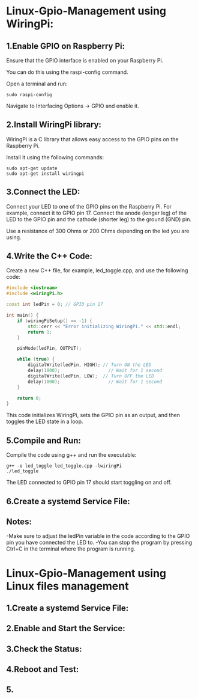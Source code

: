 # Linux-Gpio-Management using WiringPi:

## 1.Enable GPIO on Raspberry Pi:
Ensure that the GPIO interface is enabled on your Raspberry Pi.

You can do this using the raspi-config command.

Open a terminal and run:

```
sudo raspi-config
```
Navigate to Interfacing Options -> GPIO and enable it.

## 2.Install WiringPi library:
WiringPi is a C library that allows easy access to the GPIO pins on the Raspberry Pi. 

Install it using the following commands:

```
sudo apt-get update
sudo apt-get install wiringpi
```

## 3.Connect the LED:

Connect your LED to one of the GPIO pins on the Raspberry Pi. For example, connect it to GPIO pin 17. 
Connect the anode (longer leg) of the LED to the GPIO pin and the cathode (shorter leg) to the ground (GND) pin.

Use a resistance of 300 Ohms or 200 Ohms depending on the led you are using.

## 4.Write the C++ Code:

Create a new C++ file, for example, led_toggle.cpp, and use the following code:
```C++
#include <iostream>
#include <wiringPi.h>

const int ledPin = 0; // GPIO pin 17

int main() {
    if (wiringPiSetup() == -1) {
        std::cerr << "Error initializing WiringPi." << std::endl;
        return 1;
    }

    pinMode(ledPin, OUTPUT);

    while (true) {
        digitalWrite(ledPin, HIGH); // Turn ON the LED
        delay(1000);                  // Wait for 1 second
        digitalWrite(ledPin, LOW);  // Turn OFF the LED
        delay(1000);                  // Wait for 1 second
    }

    return 0;
}

```
This code initializes WiringPi, sets the GPIO pin as an output, and then toggles the LED state in a loop.

## 5.Compile and Run:

Compile the code using g++ and run the executable:
```
g++ -o led_toggle led_toggle.cpp -lwiringPi
./led_toggle
```
The LED connected to GPIO pin 17 should start toggling on and off.

## 6.Create a systemd Service File:
## Notes:
-Make sure to adjust the ledPin variable in the code according to the GPIO pin you have connected the LED to.
-You can stop the program by pressing Ctrl+C in the terminal where the program is running.

# Linux-Gpio-Management using Linux files management

## 1.Create a systemd Service File:

## 2.Enable and Start the Service:

## 3.Check the Status:

## 4.Reboot and Test:

## 5. 
